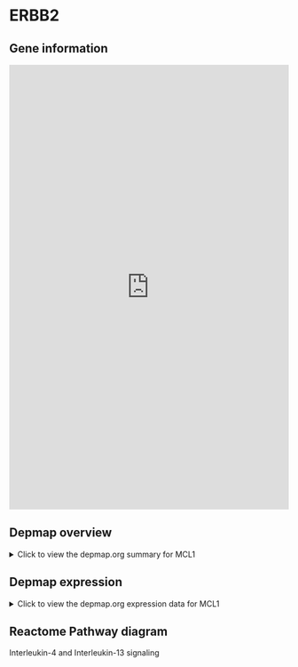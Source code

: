 <h1>ERBB2</h1>

<h2>Gene information</h2>
<iframe src="https://depmap.org/portal/gene/MCL1?tab=about" style="border:none;width:100%;height:800px"></iframe>

<h2>Depmap overview</h2>
<details>
  <summary>Click to view the depmap.org summary for MCL1</summary>
  <iframe src="https://depmap.org/portal/gene/MCL1?tab=overview" style="border:none;width:100%;height:800px"></iframe>
</details>

<h2>Depmap expression</h2>
<details>
  <summary>Click to view the depmap.org expression data for MCL1</summary>
  <iframe src="https://depmap.org/portal/gene/MCL1?tab=characterization" style="border:none;width:100%;height:800px"></iframe>
</details>



<h2>Reactome Pathway diagram</h2>
Interleukin-4 and Interleukin-13 signaling
<div id="diagramHolder"></div>

<script>
    //Creating the Reactome Diagram widget
    //Take into account a proxy needs to be set up in your server side pointing to www.reactome.org
    function onReactomeDiagramReady(){  //This function is automatically called when the widget code is ready to be used
        var diagram = Reactome.Diagram.create({
            "placeHolder" : "diagramHolder",
            "width" : 900,
            "height" : 500
        });

        //Initialising it to the "Hemostasis" pathway
        diagram.loadDiagram("R-HSA-6785807");

        //Adding different listeners

        diagram.onDiagramLoaded(function (loaded) {
            console.info("Loaded ", loaded);
            diagram.flagItems("BAD");
	    diagram.flagItems("Q92934");
            if (loaded == "R-HSA-6785807") diagram.selectItem("R-HSA-6785807");
        });

     }
</script>



